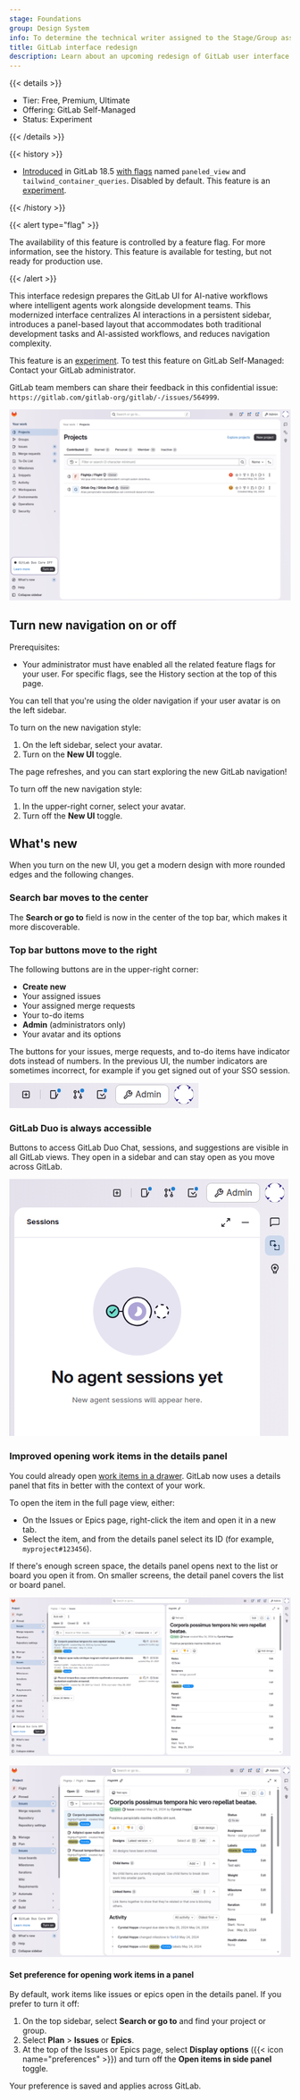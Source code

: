 ```yaml
---
stage: Foundations
group: Design System
info: To determine the technical writer assigned to the Stage/Group associated with this page, see https://handbook.gitlab.com/handbook/product/ux/technical-writing/#assignments
title: GitLab interface redesign
description: Learn about an upcoming redesign of GitLab user interface.
---
```


{{< details >}}

- Tier: Free, Premium, Ultimate
- Offering: GitLab Self-Managed
- Status: Experiment

{{< /details >}}

{{< history >}}

- [Introduced](https://gitlab.com/groups/gitlab-org/-/epics/18710) in GitLab 18.5 [with flags](../administration/feature_flags/_index.md) named `paneled_view` and `tailwind_container_queries`.
  Disabled by default. This feature is an [experiment](../policy/development_stages_support.md).

{{< /history >}}

{{< alert type="flag" >}}

The availability of this feature is controlled by a feature flag.
For more information, see the history.
This feature is available for testing, but not ready for production use.

{{< /alert >}}

This interface redesign prepares the GitLab UI for AI-native workflows where intelligent agents
work alongside development teams.
This modernized interface centralizes AI interactions in a persistent sidebar, introduces
a panel-based layout that accommodates both traditional development tasks and AI-assisted workflows,
and reduces navigation complexity.

This feature is an [experiment](../policy/development_stages_support.md).
To test this feature on GitLab Self-Managed: Contact your GitLab administrator.

GitLab team members can share their feedback in this confidential issue: `https://gitlab.com/gitlab-org/gitlab/-/issues/564999`.

![Projects page with the new UI.](img/paneled_view_projects_v18_5.png)

## Turn new navigation on or off

Prerequisites:

- Your administrator must have enabled all the related feature flags for your user.
  For specific flags, see the History section at the top of this page.

You can tell that you're using the older navigation if your user avatar is on the left sidebar.

To turn on the new navigation style:

1. On the left sidebar, select your avatar.
1. Turn on the **New UI** toggle.

The page refreshes, and you can start exploring the new GitLab navigation!

To turn off the new navigation style:

1. In the upper-right corner, select your avatar.
1. Turn off the **New UI** toggle.

## What's new

When you turn on the new UI, you get a modern design with more rounded edges and the following changes.

### Search bar moves to the center

The **Search or go to** field is now in the center of the top bar, which makes it more discoverable.

### Top bar buttons move to the right

The following buttons are in the upper-right corner:

- **Create new**
- Your assigned issues
- Your assigned merge requests
- Your to-do items
- **Admin** (administrators only)
- Your avatar and its options

The buttons for your issues, merge requests, and to-do items have indicator dots instead of numbers.
In the previous UI, the number indicators are sometimes incorrect, for example if you get signed out
of your SSO session.

![Top bar buttons with the new UI.](img/paneled_view_top_buttons_v18_5.png)

### GitLab Duo is always accessible

Buttons to access GitLab Duo Chat, sessions, and suggestions are visible in all GitLab views.
They open in a sidebar and can stay open as you move across GitLab.

![GitLab Duo buttons with the new UI](img/paneled_view_duo_sidebar_v18_5.png)

### Improved opening work items in the details panel

You could already open [work items in a drawer](project/issues/managing_issues.md#open-issues-in-a-drawer).
GitLab now uses a details panel that fits in better with the context of your work.

To open the item in the full page view, either:

- On the Issues or Epics page, right-click the item and open it in a new tab.
- Select the item, and from the details panel select its ID (for example, `myproject#123456`).

If there's enough screen space, the details panel opens next to the list or board you open it from.
On smaller screens, the detail panel covers the list or board panel.

![Issue opened in a panel side by side with the Issues panel.](img/paneled_view_issue_drawer_v18_5.png)

![Issue opened in a panel covering part of the Issues panel.](img/paneled_view_issue_drawer_overlap_v18_5.png)

#### Set preference for opening work items in a panel

By default, work items like issues or epics open in the details panel.
If you prefer to turn it off:

1. On the top sidebar, select **Search or go to** and find your project or group.
1. Select **Plan** > **Issues** or **Epics**.
1. At the top of the Issues or Epics page, select **Display options** ({{< icon name="preferences" >}})
   and turn off the **Open items in side panel** toggle.

Your preference is saved and applies across GitLab.
